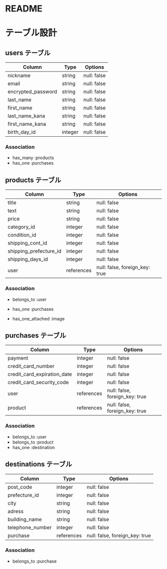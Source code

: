 # README

# テーブル設計

## users テーブル

| Column             | Type   | Options     |
| ------------------ | ------ | ----------- |
| nickname           | string | null: false |
| email              | string | null: false |
| encrypted_password | string | null: false |
| last_name          | string | null: false |
| first_name         | string | null: false |
| last_name_kana     | string | null: false |
| first_name_kana    | string | null: false |
| birth_day_id       | integer| null: false |

### Association

- has_many :products
- has_one :purchases


## products テーブル

| Column                 | Type       | Options     |
| ---------------------- | ---------- | ----------- |
| title                  | string     | null: false |
| text                   | string     | null: false |
| price                  | string     | null: false |
| category_id            | integer    | null: false |
| condition_id           | integer    | null: false |
| shipping_cont_id       | integer    | null: false |
| shipping_prefecture_id | integer    | null: false |
| shipping_days_id       | integer    | null: false |
| user                   | references | null: false, foreign_key: true |

### Association

- belongs_to :user
- has_one :purchases

- has_one_attached :image


##  purchases テーブル

| Column                      | Type       | Options                        |
| --------------------------- | ---------- | ------------------------------ |
| payment                     | integer    | null: false                    |
| credit_card_number          | integer    | null: false                    |
| credit_card_expiration_date | integer    | null: false                    |
| credit_card_security_code   | integer    | null: false                    |
| user                        | references | null: false, foreign_key: true |
| product                     | references | null: false, foreign_key: true |

### Association

- belongs_to :user
- belongs_to :product
- has_one :destination


## destinations テーブル

| Column           | Type       | Options                        |
| ---------------- | ---------- | ------------------------------ |
| post_code        | integer    | null: false                    |
| prefecture_id    | integer    | null: false                    |
| city             | string     | null: false                    |
| adress           | string     | null: false                    |
| building_name    | string     | null: false                    |
| telephone_number | integer    | null: false                    |
| purchase         | references | null: false, foreign_key: true |

### Association

- belongs_to :purchase

